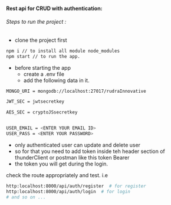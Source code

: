 #### Rest api for CRUD with authentication:

###### Steps to run the project :

- clone the project first

```bash
npm i // to install all module node_modules
npm start // to run the app.

```

- before starting the app
  - create a .env file
  - add the following data in it.

```bash
MONGO_URI = mongodb://localhost:27017/rudraInnovative

JWT_SEC = jwtsecretkey

AES_SEC = cryptoJSsecretkey


USER_EMAIL = <ENTER YOUR EMAIL ID>
USER_PASS = <ENTER YOUR PASSWORD>

```

- only authenticated user can update and delete user
- so for that you need to add token inside teh header section of thunderClient or postman like this
  token Bearer <token>
- the token you will get during the login.

check the route appropriately and test.
i.e

```bash
http:localhost:8000/api/auth/register  # for register
http:localhost:8000/api/auth/login  # for login
# and so on ...
```
